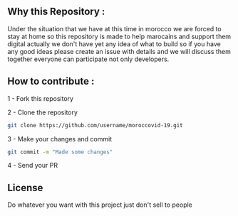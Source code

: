 ## Why this Repository :

Under the situation that we have at this time in morocco we are forced to stay at home so this repository
is made to help marocains and support them digital actually we don't have yet any idea of what to build
so if you have any good ideas please create an issue with details and we will discuss them together everyone can participate not only developers.

## How to contribute :

1 - Fork this repository

2 - Clone the repository

```bash
git clone https://github.com/username/moroccovid-19.git
```
3 - Make your changes and commit 
```bash
git commit -m "Made some changes"
```
4 - Send your PR

## License

Do whatever you want with this project just don't sell to people